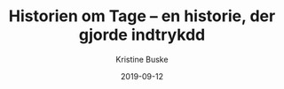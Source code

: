 ---
title: "Historien om Tage – en historie, der gjorde indtrykdd"
description: Beskrivelse af hvad siden handler om.
author: "Kristine Buske"
excerpt: >-
    Hos Mediegruppen skaber vi forandring gennem historier om mennesker. En af dem er historien om den tidligere misbruger Tage, som vores content- og magasinredaktør Kristine skulle formidle. En helt særlig historie, der rørte hende.
cover_image: "workshop-1-1200x675_vydt8e"
date: 2019-09-12
---